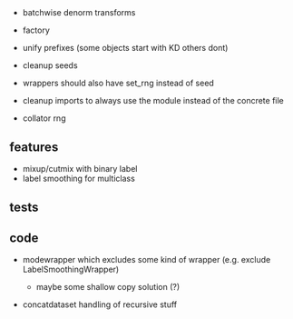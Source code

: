 ##

- batchwise denorm transforms
- factory

- unify prefixes (some objects start with KD others dont)

- cleanup seeds
- wrappers should also have set_rng instead of seed

- cleanup imports to always use the module instead of the concrete file

- collator rng

## features

- mixup/cutmix with binary label
- label smoothing for multiclass

## tests

## code

- modewrapper which excludes some kind of wrapper (e.g. exclude LabelSmoothingWrapper)
    - maybe some shallow copy solution (?)

- concatdataset handling of recursive stuff
